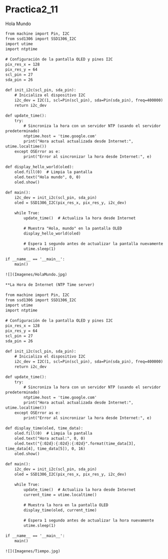 # Practica2_11
Hola Mundo

    from machine import Pin, I2C
    from ssd1306 import SSD1306_I2C
    import utime
    import ntptime

    # Configuración de la pantalla OLED y pines I2C
    pix_res_x = 128
    pix_res_y = 64
    scl_pin = 27
    sda_pin = 26

    def init_i2c(scl_pin, sda_pin):
        # Inicializa el dispositivo I2C
        i2c_dev = I2C(1, scl=Pin(scl_pin), sda=Pin(sda_pin), freq=400000)
        return i2c_dev

    def update_time():
        try:
            # Sincroniza la hora con un servidor NTP (usando el servidor predeterminado)
            ntptime.host = 'time.google.com'
            print("Hora actual actualizada desde Internet:", utime.localtime())
        except OSError as e:
            print("Error al sincronizar la hora desde Internet:", e)

    def display_hello_world(oled):
        oled.fill(0)  # Limpia la pantalla
        oled.text("Hola mundo", 0, 0)
        oled.show()

    def main():
        i2c_dev = init_i2c(scl_pin, sda_pin)
        oled = SSD1306_I2C(pix_res_x, pix_res_y, i2c_dev)
    
        while True:
            update_time()  # Actualiza la hora desde Internet
        
            # Muestra "Hola, mundo" en la pantalla OLED
            display_hello_world(oled)
        
            # Espera 1 segundo antes de actualizar la pantalla nuevamente
            utime.sleep(1)

    if __name__ == '__main__':
        main()
        
    ![](Imagenes/HolaMundo.jpg)

    **La Hora de Internet (NTP Time server)

    from machine import Pin, I2C
    from ssd1306 import SSD1306_I2C
    import utime
    import ntptime

    # Configuración de la pantalla OLED y pines I2C
    pix_res_x = 128
    pix_res_y = 64
    scl_pin = 27
    sda_pin = 26

    def init_i2c(scl_pin, sda_pin):
        # Inicializa el dispositivo I2C
        i2c_dev = I2C(1, scl=Pin(scl_pin), sda=Pin(sda_pin), freq=400000)
        return i2c_dev

    def update_time():
        try:
            # Sincroniza la hora con un servidor NTP (usando el servidor predeterminado)
            ntptime.host = 'time.google.com'
            print("Hora actual actualizada desde Internet:", utime.localtime())
        except OSError as e:
            print("Error al sincronizar la hora desde Internet:", e)

    def display_time(oled, time_data):
        oled.fill(0)  # Limpia la pantalla
        oled.text("Hora actual:", 0, 0)
        oled.text("{:02d}:{:02d}:{:02d}".format(time_data[3], time_data[4], time_data[5]), 0, 16)
        oled.show()

    def main():
        i2c_dev = init_i2c(scl_pin, sda_pin)
        oled = SSD1306_I2C(pix_res_x, pix_res_y, i2c_dev)
    
        while True:
            update_time()  # Actualiza la hora desde Internet
            current_time = utime.localtime()
        
            # Muestra la hora en la pantalla OLED
            display_time(oled, current_time)
        
            # Espera 1 segundo antes de actualizar la hora nuevamente
            utime.sleep(1)

    if __name__ == '__main__':
        main()

    ![](Imagenes/Tiempo.jpg)
    
